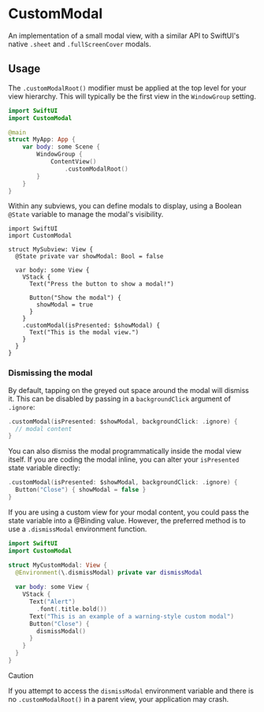 # CustomModal

An implementation of a small modal view, with a similar API to SwiftUI's native `.sheet` and `.fullScreenCover` modals.

## Usage

The `.customModalRoot()` modifier must be applied at the top level for your view hierarchy. This will typically be the
first view in the `WindowGroup` setting.

```swift
import SwiftUI
import CustomModal

@main
struct MyApp: App {
    var body: some Scene {
        WindowGroup {
            ContentView()
                .customModalRoot()
        }
    }
}
```

Within any subviews, you can define modals to display, using a Boolean `@State` variable to manage the modal's visibility.

```
import SwiftUI
import CustomModal

struct MySubview: View {
  @State private var showModal: Bool = false
  
  var body: some View {
    VStack {
      Text("Press the button to show a modal!")
      
      Button("Show the modal") {
        showModal = true
      }
    }
    .customModal(isPresented: $showModal) {
      Text("This is the modal view.")
    }
  }
}
```

### Dismissing the modal

By default, tapping on the greyed out space around the modal will dismiss it. This can be disabled by passing in a
`backgroundClick` argument of `.ignore`:

```swift
.customModal(isPresented: $showModal, backgroundClick: .ignore) {
  // modal content
}
```

You can also dismiss the modal programmatically inside the modal view itself. If you are coding the modal inline, you can
alter your `isPresented` state variable directly:

```swift
.customModal(isPresented: $showModal, backgroundClick: .ignore) {
  Button("Close") { showModal = false }
}
```

If you are using a custom view for your modal content, you could pass the state variable into a @Binding value. However, the 
preferred method is to use a `.dismissModal` environment function.

```swift
import SwiftUI
import CustomModal

struct MyCustomModal: View {
  @Environment(\.dismissModal) private var dismissModal
  
  var body: some View {
    VStack {
      Text("Alert")
        .font(.title.bold())
      Text("This is an example of a warning-style custom modal")
      Button("Close") {
        dismissModal()
      }
    }
  }
}
```

> [!CAUTION]
> If you attempt to access the `dismissModal` environment variable and there is no `.customModalRoot()` in a
> parent view, your application may crash.
